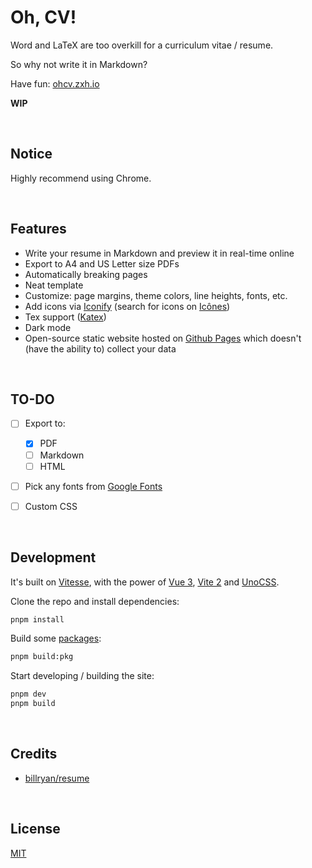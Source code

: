 # Oh, CV!

Word and LaTeX are too overkill for a curriculum vitae / resume.

So why not write it in Markdown?

Have fun: [ohcv.zxh.io](https://ohcv.zxh.io/)

**WIP**


&nbsp;

## Notice

Highly recommend using Chrome.


&nbsp;

## Features

- Write your resume in Markdown and preview it in real-time online
- Export to A4 and US Letter size PDFs
- Automatically breaking pages
- Neat template
- Customize: page margins, theme colors, line heights, fonts, etc.
- Add icons via [Iconify](https://github.com/iconify/iconify) (search for icons on [Icônes](https://icones.js.org/))
- Tex support ([Katex](https://github.com/KaTeX/KaTeX))
- Dark mode
- Open-source static website hosted on [Github Pages](https://pages.github.com/) which doesn't (have the ability to) collect your data


&nbsp;

## TO-DO

- [ ] Export to:

  - [x] PDF
  - [ ] Markdown
  - [ ] HTML

- [ ] Pick any fonts from [Google Fonts](https://fonts.google.com/)

- [ ] Custom CSS


&nbsp;

## Development

It's built on [Vitesse](https://github.com/antfu/vitesse), with the power of [Vue 3](https://github.com/vuejs/vue-next), [Vite 2](https://github.com/vitejs/vite) and [UnoCSS](https://github.com/antfu/unocss).

Clone the repo and install dependencies:

```bash
pnpm install
```

Build some [packages](packages):

```bash
pnpm build:pkg
```

Start developing / building the site:

```bash
pnpm dev
pnpm build
```


&nbsp;

## Credits

- [billryan/resume](https://github.com/billryan/resume)


&nbsp;

## License

[MIT](LICENSE)
